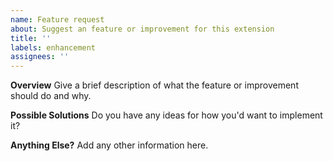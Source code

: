 ```yaml
---
name: Feature request
about: Suggest an feature or improvement for this extension
title: ''
labels: enhancement
assignees: ''
---
```


**Overview**
Give a brief description of what the feature or improvement should do and why.

**Possible Solutions**
Do you have any ideas for how you'd want to implement it?

**Anything Else?**
Add any other information here.
